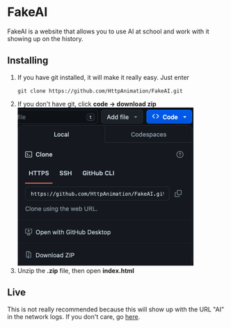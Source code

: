 # FakeAI
FakeAI is a website that allows you to use AI at school and work with it showing up on the history.

## Installing
1) If you have git installed, it will make it really easy. Just enter
    ```
    git clone https://github.com/HttpAnimation/FakeAI.git
    ```
2) If you don't have git, click **code -> download zip**
![Screenshot](Screen%20Shot%202024-01-18%20at%2023.33.34.png)
3) Unzip the **.zip** file, then open **index.html**

## Live
This is not really recommended because this will show up with the URL "AI" in the network logs. If you don't care, go [here]().
